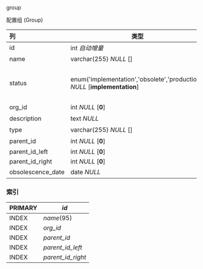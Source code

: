 group

配置组 (Group)



| 列                | 类型                                                         | 注释                                                         |
| :---------------- | ------------------------------------------------------------ | ------------------------------------------------------------ |
| id                | int *自动增量*                                               | 自增ID                                                       |
| name              | varchar(255) *NULL* []                                       | 名称                                                         |
| status            | enum('implementation','obsolete','production') *NULL* [**implementation**] | 状态，上线 (implementation), 废弃 (obsolete), 生产 (production) |
| org_id            | int *NULL* [**0**]                                           | 组织                                                         |
| description       | text *NULL*                                                  | 描述                                                         |
| type              | varchar(255) *NULL* []                                       | 类型                                                         |
| parent_id         | int *NULL* [**0**]                                           | 上级组                                                       |
| parent_id_left    | int *NULL* [**0**]                                           |                                                              |
| parent_id_right   | int *NULL* [**0**]                                           |                                                              |
| obsolescence_date | date *NULL*                                                  | 废弃时间                                                     |

### 索引

| PRIMARY | *id*              |
| :------ | ----------------- |
| INDEX   | *name*(95)        |
| INDEX   | *org_id*          |
| INDEX   | *parent_id*       |
| INDEX   | *parent_id_left*  |
| INDEX   | *parent_id_right* |
